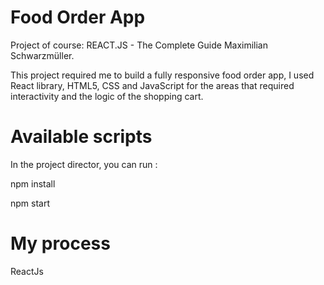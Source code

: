 # Food Order App
Project of course: REACT.JS - The Complete Guide 
Maximilian Schwarzmüller.

This project required me to build a fully responsive food order app, I used React library, HTML5, CSS and JavaScript for the areas that required interactivity and the logic of the shopping cart. 

# Available scripts
In the project director, you can run :

npm install

npm start

# My process
ReactJs

